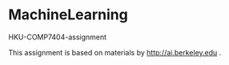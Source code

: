 # MachineLearning
HKU-COMP7404-assignment

This assignment is based on materials by http://ai.berkeley.edu .
